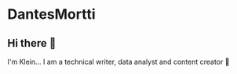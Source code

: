 # DantesMortti
## Hi there 👋

I'm Klein... I am a technical writer, data analyst and content creator 🚀

